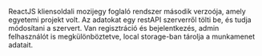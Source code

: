 ReactJS kliensoldali mozijegy foglaló rendszer második verzoója, amely egyetemi projekt volt. Az adatokat egy restAPI szerverről tölti be, és tudja módosítani a szervert. Van regisztráció és bejelentkezés, admin felhasználót is megkülönböztetve, local storage-ban tárolja a munkamenet adatait.